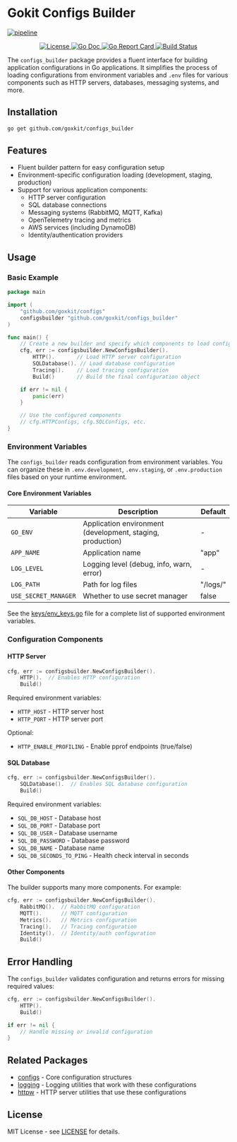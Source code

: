 # Gokit Configs Builder

[![pipeline](https://github.com/goxkit/configs_builder/actions/workflows/action.yml/badge.svg)](https://github.com/goxkit/configs_builder/actions/workflows/action.yml)

<p align="center">
  <a href="https://github.com/goxkit/configs_builder/blob/main/LICENSE">
    <img src="https://img.shields.io/badge/License-MIT-blue.svg" alt="License">
  </a>
  <a href="https://pkg.go.dev/github.com/goxkit/configs_builder">
    <img src="https://godoc.org/github.com/goxkit/configs_builder?status.svg" alt="Go Doc">
  </a>
  <a href="https://goreportcard.com/report/github.com/goxkit/configs_builder">
    <img src="https://goreportcard.com/badge/github.com/goxkit/configs_builder" alt="Go Report Card">
  </a>
  <a href="https://github.com/goxkit/configs_builder/actions">
    <img src="https://github.com/goxkit/configs_builder/actions/workflows/action.yml/badge.svg?branch=main" alt="Build Status">
  </a>
</p>

The `configs_builder` package provides a fluent interface for building application configurations in Go applications. It simplifies the process of loading configurations from environment variables and `.env` files for various components such as HTTP servers, databases, messaging systems, and more.

## Installation

```bash
go get github.com/goxkit/configs_builder
```

## Features

- Fluent builder pattern for easy configuration setup
- Environment-specific configuration loading (development, staging, production)
- Support for various application components:
  - HTTP server configuration
  - SQL database connections
  - Messaging systems (RabbitMQ, MQTT, Kafka)
  - OpenTelemetry tracing and metrics
  - AWS services (including DynamoDB)
  - Identity/authentication providers

## Usage

### Basic Example

```go
package main

import (
	"github.com/goxkit/configs"
	configsbuilder "github.com/goxkit/configs_builder"
)

func main() {
	// Create a new builder and specify which components to load configuration for
	cfg, err := configsbuilder.NewConfigsBuilder().
		HTTP().       // Load HTTP server configuration
		SQLDatabase(). // Load database configuration
		Tracing().    // Load tracing configuration
		Build()       // Build the final configuration object

	if err != nil {
		panic(err)
	}

	// Use the configured components
	// cfg.HTTPConfigs, cfg.SQLConfigs, etc.
}
```

### Environment Variables

The `configs_builder` reads configuration from environment variables. You can organize these in `.env.development`, `.env.staging`, or `.env.production` files based on your runtime environment.

#### Core Environment Variables

| Variable | Description | Default |
|----------|-------------|---------|
| `GO_ENV` | Application environment (development, staging, production) | - |
| `APP_NAME` | Application name | "app" |
| `LOG_LEVEL` | Logging level (debug, info, warn, error) | - |
| `LOG_PATH` | Path for log files | "/logs/" |
| `USE_SECRET_MANAGER` | Whether to use secret manager | false |

See the [keys/env_keys.go](keys/env_keys.go) file for a complete list of supported environment variables.

### Configuration Components

#### HTTP Server

```go
cfg, err := configsbuilder.NewConfigsBuilder().
	HTTP().  // Enables HTTP configuration
	Build()
```

Required environment variables:
- `HTTP_HOST` - HTTP server host
- `HTTP_PORT` - HTTP server port

Optional:
- `HTTP_ENABLE_PROFILING` - Enable pprof endpoints (true/false)

#### SQL Database

```go
cfg, err := configsbuilder.NewConfigsBuilder().
	SQLDatabase().  // Enables SQL database configuration
	Build()
```

Required environment variables:
- `SQL_DB_HOST` - Database host
- `SQL_DB_PORT` - Database port
- `SQL_DB_USER` - Database username
- `SQL_DB_PASSWORD` - Database password
- `SQL_DB_NAME` - Database name
- `SQL_DB_SECONDS_TO_PING` - Health check interval in seconds

#### Other Components

The builder supports many more components. For example:

```go
cfg, err := configsbuilder.NewConfigsBuilder().
	RabbitMQ().  // RabbitMQ configuration
	MQTT().      // MQTT configuration
	Metrics().   // Metrics configuration
	Tracing().   // Tracing configuration
	Identity().  // Identity/auth configuration
	Build()
```

## Error Handling

The `configs_builder` validates configuration and returns errors for missing required values:

```go
cfg, err := configsbuilder.NewConfigsBuilder().
	HTTP().
	Build()

if err != nil {
	// Handle missing or invalid configuration
}
```

## Related Packages

- [configs](../configs) - Core configuration structures
- [logging](../logging) - Logging utilities that work with these configurations
- [httpw](../httpw) - HTTP server utilities that use these configurations

## License

MIT License - see [LICENSE](../LICENSE) for details.
